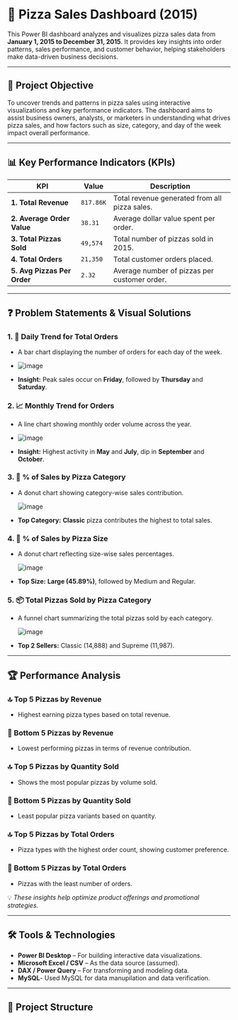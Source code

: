 # 🍕 Pizza Sales Dashboard (2015)

This Power BI dashboard analyzes and visualizes pizza sales data from **January 1, 2015 to December 31, 2015**. It provides key insights into order patterns, sales performance, and customer behavior, helping stakeholders make data-driven business decisions.

---

## 🎯 Project Objective

To uncover trends and patterns in pizza sales using interactive visualizations and key performance indicators. The dashboard aims to assist business owners, analysts, or marketers in understanding what drives pizza sales, and how factors such as size, category, and day of the week impact overall performance.

---

## 📊 Key Performance Indicators (KPIs)

| KPI                          | Value         | Description                                               |
|-----------------------------|---------------|-----------------------------------------------------------|
| **1. Total Revenue**         | `817.86K`      | Total revenue generated from all pizza sales.             |
| **2. Average Order Value**   | `38.31`        | Average dollar value spent per order.                     |
| **3. Total Pizzas Sold**     | `49,574`       | Total number of pizzas sold in 2015.                      |
| **4. Total Orders**          | `21,350`       | Total customer orders placed.                             |
| **5. Avg Pizzas Per Order**  | `2.32`         | Average number of pizzas per customer order.              |

---

## ❓ Problem Statements & Visual Solutions

### 1. 📆 Daily Trend for Total Orders
- A bar chart displaying the number of orders for each day of the week.
- 
  ![image](https://github.com/user-attachments/assets/d8189ba2-a6fc-4aca-8b5e-37733fcd3600)

- **Insight:** Peak sales occur on **Friday**, followed by **Thursday** and **Saturday**.

### 2. 📈 Monthly Trend for Orders
- A line chart showing monthly order volume across the year.
- 
  ![image](https://github.com/user-attachments/assets/e9ad00f8-e73c-4712-891a-d314e4087f0e)

- **Insight:** Highest activity in **May** and **July**, dip in **September** and **October**.

### 3. 🧁 % of Sales by Pizza Category
- A donut chart showing category-wise sales contribution.
  
  ![image](https://github.com/user-attachments/assets/04d6ed7b-ea14-4018-b02e-e276750657f9)

- **Top Category:** **Classic** pizza contributes the highest to total sales.

### 4. 🍕 % of Sales by Pizza Size
- A donut chart reflecting size-wise sales percentages.
  
  ![image](https://github.com/user-attachments/assets/3ca05763-d7bc-4612-a48b-8011c71d09a7)

- **Top Size:** **Large (45.89%)**, followed by Medium and Regular.

### 5. 📦 Total Pizzas Sold by Pizza Category
- A funnel chart summarizing the total pizzas sold by each category.
  
  ![image](https://github.com/user-attachments/assets/498ec75a-cebc-4e37-b510-70858adef824)

- **Top 2 Sellers:** Classic (14,888) and Supreme (11,987).

---

## 🏆 Performance Analysis

### 🔝 Top 5 Pizzas by Revenue
- Highest earning pizza types based on total revenue.

### 🔻 Bottom 5 Pizzas by Revenue
- Lowest performing pizzas in terms of revenue contribution.

### 🔝 Top 5 Pizzas by Quantity Sold
- Shows the most popular pizzas by volume sold.

### 🔻 Bottom 5 Pizzas by Quantity Sold
- Least popular pizza variants based on quantity.

### 🔝 Top 5 Pizzas by Total Orders
- Pizza types with the highest order count, showing customer preference.

### 🔻 Bottom 5 Pizzas by Total Orders
- Pizzas with the least number of orders.

💡 *These insights help optimize product offerings and promotional strategies.*

---

## 🛠️ Tools & Technologies

- **Power BI Desktop** – For building interactive data visualizations.
- **Microsoft Excel / CSV** – As the data source (assumed).
- **DAX / Power Query** – For transforming and modeling data.
- **MySQL**- Used MySQL for data manupilation and data verification.

---

## 📂 Project Structure

